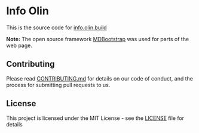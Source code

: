 # Info Olin

This is the source code for [info.olin.build](https://info.olin.build)

**Note:**  The open source framework [MDBootstrap](https://mdbootstrap.com) was used for parts of the web page.

## Contributing
Please read [CONTRIBUTING.md](CONTRIBUTING.md) for details on our code of conduct, and the process for submitting pull requests to us.

## License

This project is licensed under the MIT License - see the [LICENSE](LICENSE) file for details
